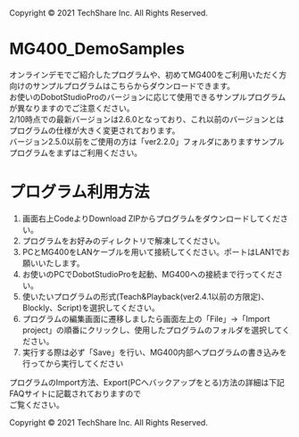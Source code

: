 Copyright © 2021 TechShare Inc. All Rights Reserved.

# MG400_DemoSamples
オンラインデモでご紹介したプログラムや、初めてMG400をご利用いただく方向けのサンプルプログラムはこちらからダウンロードできます。<br>
お使いのDobotStudioProのバージョンに応じて使用できるサンプルプログラムが異なりますのでご注意ください。<br>
2/10時点での最新バージョンは2.6.0となっており、これ以前のバージョンとはプログラムの仕様が大きく変更されております。<br>
バージョン2.5.0以前をご使用の方は「ver2.2.0」フォルダにありますサンプルプログラムをまずはご利用ください。<br>


# プログラム利用方法
1. 画面右上CodeよりDownload ZIPからプログラムをダウンロードしてください。
2. プログラムをお好みのディレクトリで解凍してください。
3. PCとMG400をLANケーブルを用いて接続してください。ポートはLAN1でお願いいたします。
4. お使いのPCでDobotStudioProを起動、MG400への接続まで行ってください。
5. 使いたいプログラムの形式(Teach&Playback(ver2.4.1以前の方限定)、Blockly、Script)を選択してください。
6. プログラムの編集画面に遷移しましたら画面左上の「File」→「Import project」の順番にクリックし、使用したプログラムのフォルダを選択してください。
7. 実行する際は必ず「Save」を行い、MG400内部へプログラムの書き込みを行ってから実行してください

プログラムのImport方法、Export(PCへバックアップをとる)方法の詳細は下記FAQサイトに記載されておりますので<br>
ご覧ください。<br>

Copyright © 2021 TechShare Inc. All Rights Reserved.
